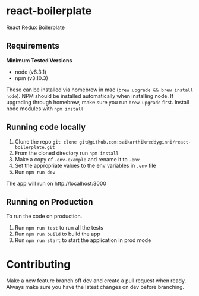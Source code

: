 # react-boilerplate

React Redux Boilerplate

## Requirements
**Minimum Tested Versions**
- node (v6.3.1)
- npm (v3.10.3)

These can be installed via homebrew in mac (`brew upgrade && brew install node`). NPM should be installed automatically when installing node. If upgrading through homebrew, make sure you run `brew upgrade` first.
Install node modules with `npm install`

## Running code locally
 1. Clone the repo `git clone git@github.com:saikarthikreddyginni/react-boilerplate.git`
 2. From the cloned directory run `npm install`
 3. Make a copy of `.env-example` and rename it to `.env`
 4. Set the appropriate values to the env variables in `.env` file
 5. Run `npm run dev`

The app will run on http://localhost:3000

## Running on Production
To run the code on production.
1. Run `npm run test` to run all the tests
2. Run `npm run build` to build the app
3. Run `npm run start` to start the application in prod mode

# Contributing
Make a new feature branch off dev and create a pull request when ready. Always make sure you have the latest changes on dev before branching.
